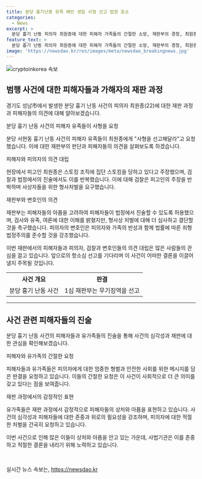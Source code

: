 ```yaml
---
title: 분당 흉기난동 유족 혜빈 생일 사형 선고 법정 호소
categories:
  - News
excerpt: >
  분당 흉기 난동 피의자 최원종에 대한 피해자 가족들의 간절한 소망, 재판부의 경청, 최원종의 주장 등이 교차하는 재판 과정 속에서 감정적인 교차가 이어졌다. 최원종이 주장한 스토킹과 관련하여 검찰과의 공방, 그리고 변호인의 주장도 두드러졌다. 피해자 유족들은 사형을 강력히 요구하며 피해자들의 아픔을 감안한 판단을 촉구했다. 항소심 선고는 8월20일 예정되어 있다.
feature_text: >
  분당 흉기 난동 피의자 최원종에 대한 피해자 가족들의 간절한 소망, 재판부의 경청, 최원종의 주장 등이 교차하는 재판 과정 속에서 감정적인 교차가 이어졌다. 최원종이 주장한 스토킹과 관련하여 검찰과의 공방, 그리고 변호인의 주장도 두드러졌다. 피해자 유족들은 사형을 강력히 요구하며 피해자들의 아픔을 감안한 판단을 촉구했다. 항소심 선고는 8월20일 예정되어 있다.
image: 'https://newsdao.kr/res/images/meta/newsdao_breakingnews.jpg'
---
```


<p><img src="https://newsdao.kr/res/images/meta/newsdao_breakingnews.jpg" alt="cryptoinkorea 속보" /></p>

<h2 data-ke-size="size26">범행 사건에 대한 피해자들과 가해자의 재판 과정</h2>

<p>경기도 성남市에서 발생한 분당 흉기 난동 사건의 피의자 최원종(22)에 대한 재판 과정과 피해자들의 의견에 대해 알아보겠습니다.</p>

<p data-ke-size="size16">분당 흉기 난동 사건의 피해자 유족들이 사형을 요청</p>

<p>분당 서현동 흉기 난동 사건의 피해자 유족들이 최원종에게 "사형을 선고해달라"고 요청했습니다. 이에 대한 재판부의 판단과 피해자들의 의견을 살펴보도록 하겠습니다.</p>

<p data-ke-size="size16">피해자와 피의자의 의견 대립</p>

<p>현장에서 피고인 최원종은 스토킹 조직에 집단 스토킹을 당하고 있다고 주장했으며, 검찰과 법정에서의 진술에서도 이를 반복했습니다. 이에 대해 검찰은 피고인의 주장을 반박하며 사상자들을 위한 형사처벌을 요구했습니다.</p>

<p data-ke-size="size16">재판부와 변호인의 의견</p>

<p>재판부는 피해자들의 아픔을 고려하여 피해자들이 법정에서 진술할 수 있도록 허용했으며, 검사와 유족, 여론에 대한 이해를 밝혔지만, 형사상 처벌에 대해 더 심사하고 결단할 것을 촉구했습니다. 피의자의 변호인은 피의자와 가족의 반성과 함께 법률에 따른 죄형법정주의를 준수할 것을 강조했습니다.</p>

<p>이번 재판에서의 피해자들과 피의자, 검찰과 변호인들의 의견 대립은 많은 사람들의 관심을 끌고 있습니다. 앞으로의 항소심 선고를 기다리며 이 사건이 어떠한 결론을 이끌어낼지 주목될 것입니다. </p>

<table>
    <tr>
        <th style="text-align: center;">사건 개요</th>
        <th style="text-align: center;">판결</th>
    </tr>
    <tr>
        <td style="text-align: center;">분당 흉기 난동 사건</td>
        <td style="text-align: center;">1심 재판부는 무기징역을 선고</td>
    </tr>
</table>

<hr>

<h2 data-ke-size="size26">사건 관련 피해자들의 진술</h2>

<p>분당 흉기 난동 사건의 피해자들과 유가족들의 진술을 통해 사건의 심각성과 재판에 대한 관심을 확인해보겠습니다. </p>

<p data-ke-size="size16">피해자와 유가족의 간절한 요청</p>

<p>피해자들과 유가족들은 피의자에게 대한 엄중한 형벌과 안전한 사회를 위한 메시지를 담은 판결을 요청하고 있습니다. 이들의 간절한 요청은 이 사건이 사회적으로 더 큰 의미를 갖고 있다는 점을 보여줍니다.</p>

<p data-ke-size="size16">재판 과정에서의 감정적인 표현</p>

<p>유가족들은 재판 과정에서 감정적으로 피해자들의 상처와 아픔을 표현하고 있습니다. 사건의 심각성과 피해자들에 대한 존중과 위로의 필요성을 강조하며, 피의자에 대한 적절한 처벌을 간곡히 요청하고 있습니다.</p>

<p>이번 사건으로 인해 많은 이들이 상처와 아픔을 안고 있는 가운데, 사법기관은 이를 존중하고 적절한 결론을 내리기 위해 노력하고 있습니다.</p>

<p data-ke-size="size16"></p>

<p data-ke-size="size16">&nbsp;</p>
실시간 뉴스 속보는, <a href="https://newsdao.kr" rel="dofollow">https://newsdao.kr</a>


